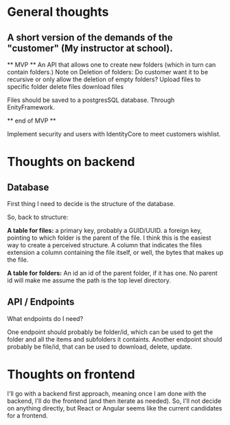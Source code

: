 # General thoughts

## A short version of the demands of the "customer" (My instructor at school). 
** MVP **
An API that allows one to create new folders (which in turn can contain folders.)
Note on Deletion of folders: Do customer want it to be recursive or only allow the deletion of empty folders? 
Upload files to specific folder
delete files
download files

Files should be saved to a postgresSQL database. Through EnityFramework. 

** end of MVP **

Implement security and users with IdentityCore to meet customers wishlist.

# Thoughts on backend

## Database
First thing I need to decide is the structure of the database. 

So, back to structure: 

**A table for files:**
a primary key, probably a GUID/UUID.
a foreign key, pointing to which folder is the parent of the file. I think this is the easiest way to create a perceived structure. 
A column that indicates the files extension
a column containing the file itself, or well, the bytes that makes up the file. 


**A table for folders:**
An id
an id of the parent folder, if it has one. No parent id will make me assume the path is the top level directory.

## API / Endpoints

What endpoints do I need? 

One endpoint should probably be folder/id, which can be used to get the folder and all the items and subfolders it containts. 
Another endpoint should probably be file/id, that can be used to download, delete, update. 

# Thoughts on frontend

I'll go with a backend first approach, meaning once I am done with the backend, I'll do the frontend (and then iterate as needed). 
So, I'll not decide on anything directly, but React or Angular seems like the current candidates for a frontend.